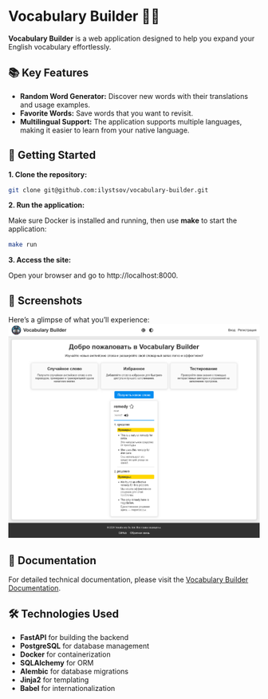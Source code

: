 # Vocabulary Builder 🧠✨

**Vocabulary Builder** is a web application designed
to help you expand your English vocabulary
effortlessly.

## 📚 Key Features

-   **Random Word Generator:** Discover new words
    with their translations and usage examples.
-   **Favorite Words:** Save words that you want
    to revisit.
-   **Multilingual Support:** The application
    supports multiple languages, making it
    easier to learn from your native language.

## 🚀 Getting Started

**1. Clone the repository:**

```bash
git clone git@github.com:ilystsov/vocabulary-builder.git
```

**2. Run the application:**

Make sure Docker is installed and running, then use **make** to start the application:

```bash
make run
```

**3. Access the site:**

Open your browser and go to http://localhost:8000.

## 📸 Screenshots

Here’s a glimpse of what you’ll experience:
![landing_interface](assets/landing_interface.png)

## 📖 Documentation

For detailed technical documentation, please visit the [Vocabulary Builder Documentation](https://vocabulary-builder.readthedocs.io/en/latest/index.html).

## 🛠️ Technologies Used

-   **FastAPI** for building the backend
-   **PostgreSQL** for database management
-   **Docker** for containerization
-   **SQLAlchemy** for ORM
-   **Alembic** for database migrations
-   **Jinja2** for templating
-   **Babel** for internationalization

